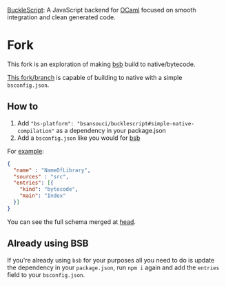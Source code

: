 [BuckleScript](http://bucklescript.github.io/bucklescript/): A JavaScript backend for [OCaml](https://ocaml.org/) focused on smooth integration and clean generated code.

# Fork

This fork is an exploration of making [bsb](http://bucklescript.github.io/bucklescript/Manual.html#_bucklescript_build_system_code_bsb_code) build to native/bytecode.

[This fork/branch](https://github.com/bsansouci/bucklescript/tree/simple-native-compilation) is capable of building to native with a simple `bsconfig.json`. 

## How to

1) Add `"bs-platform": "bsansouci/bucklescript#simple-native-compilation"` as a dependency in your package.json
2) Add a `bsconfig.json` like you would for [bsb](http://bucklescript.github.io/bucklescript/Manual.html#_bucklescript_build_system_code_bsb_code)

For [example](https://github.com/bsansouci/BetterErrors/tree/bsb-support):
```json
{
  "name" : "NameOfLibrary",
  "sources" : "src",
  "entries": [{
    "kind": "bytecode",
    "main": "Index"
  }]
}
```

You can see the full schema merged at [head](http://bucklescript.github.io/bucklescript/docson/#build-schema.json).

## Already using BSB
If you're already using `bsb` for your purposes all you need to do is update the dependency in your `package.json`, run `npm i` again and add the `entries` field to your `bsconfig.json`.

